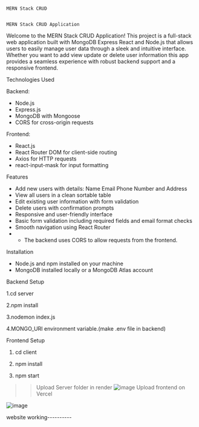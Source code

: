                                                                               MERN Stack CRUD

                                                                        MERN Stack CRUD Application

Welcome to the MERN Stack CRUD Application! This project is a full-stack web application built with MongoDB Express React and Node.js that allows users to easily manage user data through a sleek and intuitive interface. Whether you want to add view update or delete user information this app provides a seamless experience with robust backend support and a responsive frontend.

Technologies Used

 Backend:                                   
- Node.js
- Express.js
- MongoDB with Mongoose
- CORS for cross-origin requests

Frontend:
- React.js
- React Router DOM for client-side routing
- Axios for HTTP requests
- react-input-mask for input formatting

Features
- Add new users with details: Name Email Phone Number and Address
- View all users in a clean sortable table
- Edit existing user information with form validation
- Delete users with confirmation prompts
- Responsive and user-friendly interface
- Basic form validation including required fields and email format checks
- Smooth navigation using React Router
- - The backend uses CORS to allow requests from the frontend.

Installation
- Node.js and npm installed on your machine
- MongoDB installed locally or a MongoDB Atlas account

Backend Setup

1.cd server
   
2.npm install
   
3.nodemon index.js
   
4.MONGO_URI environment variable.(make .env file in backend)

Frontend Setup

 1. cd client
  
 2.  npm install
   
 3.  npm start

 >>Upload Server folder in render
> >![image](https://github.com/user-attachments/assets/11efce26-b2c2-4e75-9913-7df111a282d6)
> >Upload frontend on Vercel
> >
![image](https://github.com/user-attachments/assets/52ad7b37-cc38-4fa0-a6ad-2d046f9ae5c7)


website working----------


  
  
